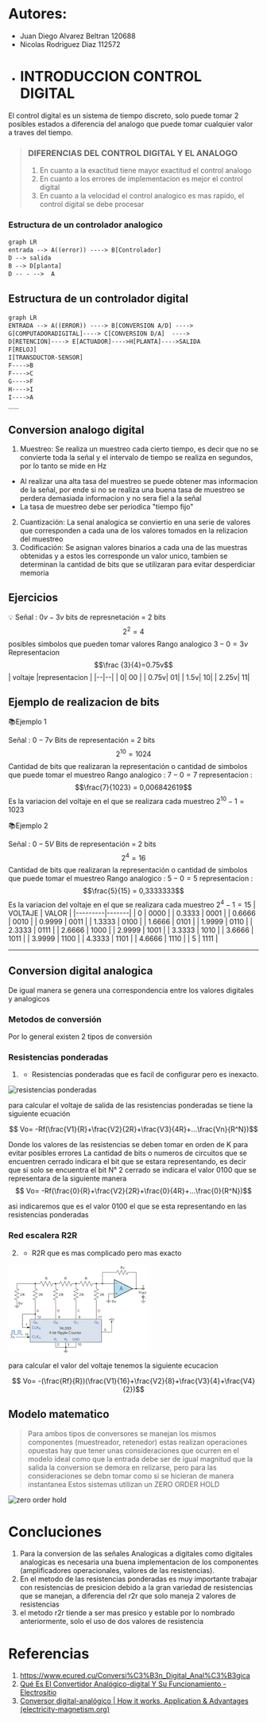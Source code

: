 # Autores:
* Juan Diego Alvarez Beltran 120688
* Nicolas Rodriguez Diaz 112572
* # INTRODUCCION CONTROL DIGITAL 
El control digital es un sistema de tiempo  discreto, solo puede tomar 2 posibles estados a diferencia del analogo que puede tomar cualquier valor a traves del tiempo.
> ### DIFERENCIAS DEL CONTROL DIGITAL Y EL ANALOGO
> 1. En cuanto a la exactitud tiene mayor exactitud el control analogo 
> 2. En cuanto a los errores de implementacion es mejor el control digital
> 3. En cuanto a la velocidad el control analogico es mas rapido, el control digital se debe procesar

###  Estructura de un controlador analogico
```mermaid
graph LR
entrada --> A((error)) ----> B[Controlador]
D --> salida
B --> D[planta]
D -- - -->  A
```
## Estructura de un controlador digital
```mermaid
graph LR
ENTRADA --> A((ERROR)) ----> B[CONVERSION A/D] ----> G[COMPUTADORADIGITAL]----> C[CONVERSION D/A]  ----> 
D[RETENCION]----> E[ACTUADOR]---->H[PLANTA]---->SALIDA
F[RELOJ] 
I[TRANSDUCTOR-SENSOR]
F---->B
F---->C
G---->F
H---->I
I---->A
___
```
## Conversion analogo digital 
1. Muestreo: Se realiza un muestreo cada cierto tiempo, es decir que no se convierte toda la señal y el intervalo de tiempo se realiza en segundos, por lo tanto se mide en Hz
- Al realizar una alta tasa del muestreo se puede obtener mas informacion de la señal, por ende si no se realiza una buena tasa de muestreo se perdera demasiada informacion y no sera fiel a la señal 
-  La tasa de muestreo debe ser periodica "tiempo fijo"
2. Cuantización: La senal analogica se conviertio en una serie de valores que corresponden a cada una de los valores tomados en la relizacion del muestreo
3. Codificación: Se asignan valores binarios a cada una de las muestras obtenidas y a estos les corresponde un valor unico, tambien se determinan la cantidad de bits que se utilizaran para evitar desperdiciar memoria 
## Ejercicios
💡
Señal : $0v-3v$
bits de represnetación = 2 bits 
$$ 2^{2}= 4 $$ posibles simbolos que pueden tomar valores
Rango analogico  $3-0 = 3v$
Representacion $$\frac {3}{4}=0.75v$$
| voltaje |representacion  |
|--|--|
|  0| 00 |
|  0.75v|  01|
|  1.5v|  10|
|  2.25v|  11|

## Ejemplo de realizacion de bits

📚Ejemplo 1

Señal : $0-7 v$
Bits de representación = 2 bits
$$2^{10}=1024$$ Cantidad de bits que realizaran la representación o cantidad de simbolos que puede tomar el muestreo 
Rango analogico : $7-0 =7$
representacion :$$\frac{7}{1023} = 0,006842619$$ Es la variacion del voltaje en el que se realizara cada muestreo $2^{10}-1=1023$

📚Ejemplo 2

Señal : $0-5 V$
Bits de representación = 2 bits
$$2^{4}=16 $$ Cantidad de bits que realizaran la representación o cantidad de simbolos que puede tomar el muestreo 
Rango analogico : $5-0 =5$
representacion : $$\frac{5}{15} = 0,3333333$$ Es la variacion del voltaje en el que se realizara cada muestreo $2^4-1=15$
| VOLTAJE | VALOR |
|---------|-------|
| 0       | 0000  |
| 0.3333  | 0001  |
| 0.6666  | 0010  |
| 0.9999  | 0011  |
| 1.3333  | 0100  |
| 1.6666  | 0101  |
| 1.9999  | 0110  |
| 2.3333  | 0111  |
| 2.6666  | 1000  |
| 2.9999  | 1001  |
| 3.3333  | 1010  |
| 3.6666  | 1011  |
| 3.9999  | 1100  |
| 4.3333  | 1101  |
| 4.6666  | 1110  |
| 5       | 1111  |
___
##	Conversion digital analogica
De igual manera se genera una correspondencia entre los valores digitales y analogicos 

### Metodos de conversión
Por lo general existen 2 tipos de conversión 

### Resistencias ponderadas

1. - Resistencias ponderadas que es facil de configurar pero es inexacto.

![resistencias ponderadas](https://encrypted-tbn0.gstatic.com/images?q=tbn:ANd9GcQjv_TIK1X6lHw9v4E5HgTur2EU-5KTV4gp1w&s)

para calcular el voltaje de salida de las resistencias ponderadas se tiene la siguiente ecuación 

$$ Vo= -Rf(\frac{V1}{R}+\frac{V2}{2R}+\frac{V3}{4R}+...\frac{Vn}{R^N})$$

Donde los valores de las resistencias se deben tomar en orden de K para evitar posibles errores
La cantidad de bits o numeros de circuitos que se encuentren cerrado indicara el bit que se estara representando, es decir que si solo se encuentra el bit N° 2 cerrado se indicara el valor 0100 que se representara de la siguiente manera 
$$ Vo= -Rf(\frac{0}{R}+\frac{V2}{2R}+\frac{0}{4R}+...\frac{0}{R^N})$$

asi indicaremos que es el valor 0100 el que se esta representando en las resistencias ponderadas

### Red escalera R2R
2. - R2R que es mas complicado pero mas exacto

![ CADENA R2R](./img/r2r.png)

para calcular el valor del voltaje tenemos la siguiente ecucacion

$$ Vo= -(\frac{Rf}{R})(\frac{V1}{16}+\frac{V2}{8}+\frac{V3}{4}+\frac{V4}{2})$$

## Modelo matematico 

> Para ambos tipos de conversores se manejan los mismos componentes (muestreador, retenedor) estas realizan operaciones opuestas 
> hay que tener unas consideraciones que ocurren en el modelo ideal como que la entrada debe ser de igual magnitud que la salida 
> la conversion se demora en relizarse, pero para las consideraciones se debn tomar como si se hicieran de manera instantanea
>Estos sistemas utilizan un ZERO ORDER HOLD 
>
![zero order hold](https://electrositio.com/wp-content/uploads/2022/08/1660728239_144_Que-es-el-convertidor-analogico-digital-y-su-funcionamiento.jpg)


# Concluciones 
1. Para la conversion de las señales Analogicas a digitales como digitales analogicas es necesaria una buena implementacion de los componentes (amplificadores operacionales, valores de las resistencias).
2. En el metodo de las resistencias ponderadas es muy importante trabajar con resistencias de presicion debido a la gran variedad de resistencias que se manejan, a diferencia del r2r que solo maneja 2 valores de resistencias 
3. el metodo r2r tiende a ser mas presico y estable por lo nombrado anteriormente, solo el uso de dos valores de resistencia 
# Referencias
1. https://www.ecured.cu/Conversi%C3%B3n_Digital_Anal%C3%B3gica
2. [Qué Es El Convertidor Analógico-digital Y Su Funcionamiento - Electrositio](https://electrositio.com/que-es-el-convertidor-analogico-digital-y-su-funcionamiento/)
3. [Conversor digital-analógico | How it works, Application & Advantages (electricity-magnetism.org)](https://www.electricity-magnetism.org/es/conversor-digital-analogico/)
